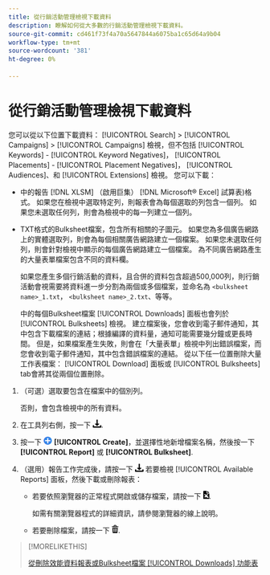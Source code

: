 ```yaml
---
title: 從行銷活動管理檢視下載資料
description: 瞭解如何從大多數的行銷活動管理檢視下載資料。
source-git-commit: cd461f73f4a70a5647844a6075ba1c65d64a9b04
workflow-type: tm+mt
source-wordcount: '381'
ht-degree: 0%

---
```


# 從行銷活動管理檢視下載資料

您可以從以下位置下載資料： [!UICONTROL Search] > [!UICONTROL Campaigns] > [!UICONTROL Campaigns] 檢視，但不包括 [!UICONTROL Keywords] - [!UICONTROL Keyword Negatives]， [!UICONTROL Placements] - [!UICONTROL Placement Negatives]， [!UICONTROL Audiences]、和 [!UICONTROL Extensions] 檢視。 您可以下載：

* 中的報告 [!DNL XLSM] （啟用巨集） [!DNL Microsoft® Excel] 試算表)格式。 如果您在檢視中選取特定列，則報表會為每個選取的列包含一個列。 如果您未選取任何列，則會為檢視中的每一列建立一個列。

* TXT格式的Bulksheet檔案，包含所有相關的子圖元。 如果您為多個廣告網路上的實體選取列，則會為每個相關廣告網路建立一個檔案。 如果您未選取任何列，則會針對檢視中顯示的每個廣告網路建立一個檔案。 為不同廣告網路產生的大量表單檔案包含不同的資料欄。

   如果您產生多個行銷活動的資料，且合併的資料包含超過500,000列，則行銷活動會視需要將資料進一步分割為兩個或多個檔案，並命名為 `<bulksheet name>_1.txt`， `<bulksheet name>_2.txt`、等等。

   中的每個Bulksheet檔案 [!UICONTROL Downloads] 面板也會列於 [!UICONTROL Bulksheets] 檢視。 建立檔案後，您會收到電子郵件通知，其中包含下載檔案的連結；根據編譯的資料量，通知可能需要幾分鐘或更長時間。 但是，如果檔案產生失敗，則會在「大量表單」檢視中列出錯誤檔案，而您會收到電子郵件通知，其中包含錯誤檔案的連結。 從以下任一位置刪除大量工作表檔案： [!UICONTROL Download] 面板或 [!UICONTROL Bulksheets] tab會將其從兩個位置刪除。

1. （可選）選取要包含在檔案中的個別列。

   否則，會包含檢視中的所有資料。

1. 在工具列右側，按一下 ![報表下載](/help/search-social-commerce/assets/download.png "報表下載").

1. 按一下 ![建立](/help/search-social-commerce/assets/add.png "建立") **[!UICONTROL Create]**，並選擇性地新增檔案名稱，然後按一下 **[!UICONTROL Report]** 或 **[!UICONTROL Bulksheet]**.

1. （選用）報告工作完成後，請按一下 ![報表下載](/help/search-social-commerce/assets/download.png "報表下載") 若要檢視 [!UICONTROL Available Reports] 面板，然後下載或刪除報表：

   * 若要依照瀏覽器的正常程式開啟或儲存檔案，請按一下 ![下載試算表](/help/search-social-commerce/assets/download-spreadsheet.png "下載試算表").

      如需有關瀏覽器程式的詳細資訊，請參閱瀏覽器的線上說明。

   * 若要刪除檔案，請按一下 ![刪除](/help/search-social-commerce/assets/delete.png "刪除").

>[!MORELIKETHIS]
>
>[從刪除效能資料報表或Bulksheet檔案 [!UICONTROL Downloads] 功能表](/help/search-social-commerce/common-tasks/navigation-editing-selection/download-delete-data.md)
